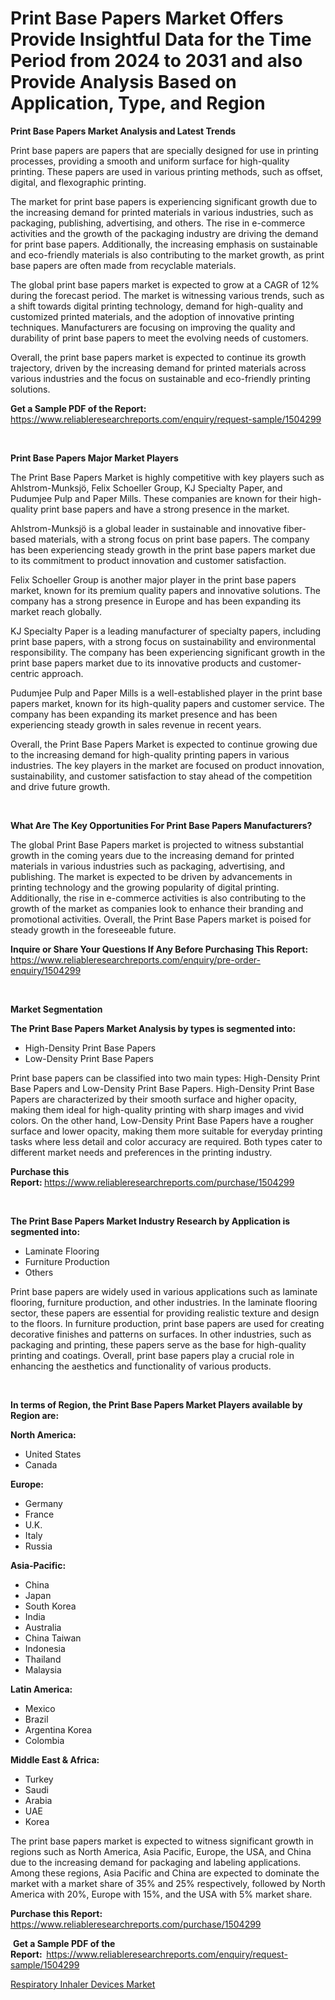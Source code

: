 <p><h1>Print Base Papers Market Offers Provide Insightful Data for the Time Period from 2024 to 2031 and also Provide Analysis Based on Application, Type, and Region</h1></p><p><strong>Print Base Papers Market Analysis and Latest Trends</strong></p>
<p><p>Print base papers are papers that are specially designed for use in printing processes, providing a smooth and uniform surface for high-quality printing. These papers are used in various printing methods, such as offset, digital, and flexographic printing.</p><p>The market for print base papers is experiencing significant growth due to the increasing demand for printed materials in various industries, such as packaging, publishing, advertising, and others. The rise in e-commerce activities and the growth of the packaging industry are driving the demand for print base papers. Additionally, the increasing emphasis on sustainable and eco-friendly materials is also contributing to the market growth, as print base papers are often made from recyclable materials.</p><p>The global print base papers market is expected to grow at a CAGR of 12% during the forecast period. The market is witnessing various trends, such as a shift towards digital printing technology, demand for high-quality and customized printed materials, and the adoption of innovative printing techniques. Manufacturers are focusing on improving the quality and durability of print base papers to meet the evolving needs of customers.</p><p>Overall, the print base papers market is expected to continue its growth trajectory, driven by the increasing demand for printed materials across various industries and the focus on sustainable and eco-friendly printing solutions.</p></p>
<p><strong>Get a Sample PDF of the Report:&nbsp;</strong> <a href="https://www.reliableresearchreports.com/enquiry/request-sample/1504299">https://www.reliableresearchreports.com/enquiry/request-sample/1504299</a></p>
<p>&nbsp;</p>
<p><strong>Print Base Papers Major Market Players</strong></p>
<p><p>The Print Base Papers Market is highly competitive with key players such as Ahlstrom-Munksjö, Felix Schoeller Group, KJ Specialty Paper, and Pudumjee Pulp and Paper Mills. These companies are known for their high-quality print base papers and have a strong presence in the market.</p><p>Ahlstrom-Munksjö is a global leader in sustainable and innovative fiber-based materials, with a strong focus on print base papers. The company has been experiencing steady growth in the print base papers market due to its commitment to product innovation and customer satisfaction.</p><p>Felix Schoeller Group is another major player in the print base papers market, known for its premium quality papers and innovative solutions. The company has a strong presence in Europe and has been expanding its market reach globally.</p><p>KJ Specialty Paper is a leading manufacturer of specialty papers, including print base papers, with a strong focus on sustainability and environmental responsibility. The company has been experiencing significant growth in the print base papers market due to its innovative products and customer-centric approach.</p><p>Pudumjee Pulp and Paper Mills is a well-established player in the print base papers market, known for its high-quality papers and customer service. The company has been expanding its market presence and has been experiencing steady growth in sales revenue in recent years.</p><p>Overall, the Print Base Papers Market is expected to continue growing due to the increasing demand for high-quality printing papers in various industries. The key players in the market are focused on product innovation, sustainability, and customer satisfaction to stay ahead of the competition and drive future growth.</p></p>
<p>&nbsp;</p>
<p><strong>What Are The Key Opportunities For Print Base Papers Manufacturers?</strong></p>
<p><p>The global Print Base Papers market is projected to witness substantial growth in the coming years due to the increasing demand for printed materials in various industries such as packaging, advertising, and publishing. The market is expected to be driven by advancements in printing technology and the growing popularity of digital printing. Additionally, the rise in e-commerce activities is also contributing to the growth of the market as companies look to enhance their branding and promotional activities. Overall, the Print Base Papers market is poised for steady growth in the foreseeable future.</p></p>
<p><strong>Inquire or Share Your Questions If Any Before Purchasing This Report:</strong> <a href="https://www.reliableresearchreports.com/enquiry/pre-order-enquiry/1504299">https://www.reliableresearchreports.com/enquiry/pre-order-enquiry/1504299</a></p>
<p>&nbsp;</p>
<p><strong>Market Segmentation</strong></p>
<p><strong>The Print Base Papers Market Analysis by types is segmented into:</strong></p>
<p><ul><li>High-Density Print Base Papers</li><li>Low-Density Print Base Papers</li></ul></p>
<p><p>Print base papers can be classified into two main types: High-Density Print Base Papers and Low-Density Print Base Papers. High-Density Print Base Papers are characterized by their smooth surface and higher opacity, making them ideal for high-quality printing with sharp images and vivid colors. On the other hand, Low-Density Print Base Papers have a rougher surface and lower opacity, making them more suitable for everyday printing tasks where less detail and color accuracy are required. Both types cater to different market needs and preferences in the printing industry.</p></p>
<p><strong>Purchase this Report:&nbsp;</strong><a href="https://www.reliableresearchreports.com/purchase/1504299">https://www.reliableresearchreports.com/purchase/1504299</a></p>
<p>&nbsp;</p>
<p><strong>The Print Base Papers Market Industry Research by Application is segmented into:</strong></p>
<p><ul><li>Laminate Flooring</li><li>Furniture Production</li><li>Others</li></ul></p>
<p><p>Print base papers are widely used in various applications such as laminate flooring, furniture production, and other industries. In the laminate flooring sector, these papers are essential for providing realistic texture and design to the floors. In furniture production, print base papers are used for creating decorative finishes and patterns on surfaces. In other industries, such as packaging and printing, these papers serve as the base for high-quality printing and coatings. Overall, print base papers play a crucial role in enhancing the aesthetics and functionality of various products.</p></p>
<p>&nbsp;</p>
<p><strong>In terms of Region, the Print Base Papers Market Players available by Region are:</strong></p>
<p>
    <p> <strong> North America: </strong>
        <ul>
            <li>United States</li>
            <li>Canada</li>
        </ul>
        </p> 
    <p> <strong> Europe: </strong>
        <ul>
            <li>Germany</li>
            <li>France</li>
            <li>U.K.</li>
            <li>Italy</li>
            <li>Russia</li>
        </ul>
        </p> 
    <p> <strong> Asia-Pacific: </strong>
        <ul>
            <li>China</li>
            <li>Japan</li>
            <li>South Korea</li>
            <li>India</li>
            <li>Australia</li>
            <li>China Taiwan</li>
            <li>Indonesia</li>
            <li>Thailand</li>
            <li>Malaysia</li>
        </ul>
        </p> 
    <p> <strong> Latin America: </strong>
        <ul>
            <li>Mexico</li>
            <li>Brazil</li>
            <li>Argentina Korea</li>
            <li>Colombia</li>
        </ul>
        </p> 
    <p> <strong> Middle East & Africa: </strong>
        <ul>
            <li>Turkey</li>
            <li>Saudi</li>
            <li>Arabia</li>
            <li>UAE</li>
            <li>Korea</li>
        </ul>
    </p>
    </p>
<p><p>The print base papers market is expected to witness significant growth in regions such as North America, Asia Pacific, Europe, the USA, and China due to the increasing demand for packaging and labeling applications. Among these regions, Asia Pacific and China are expected to dominate the market with a market share of 35% and 25% respectively, followed by North America with 20%, Europe with 15%, and the USA with 5% market share.</p></p>
<p><strong>Purchase this Report: </strong><a href="https://www.reliableresearchreports.com/purchase/1504299">https://www.reliableresearchreports.com/purchase/1504299</a></p>
<p>&nbsp;<strong>Get a Sample PDF of the Report:&nbsp;&nbsp;</strong><a href="https://www.reliableresearchreports.com/enquiry/request-sample/1504299">https://www.reliableresearchreports.com/enquiry/request-sample/1504299</a></p>
<p><strong></strong></p>
<p><p><a href="https://github.com/vimar16th/Market-Research-Report-List-3/blob/main/respiratory-inhaler-devices-market.md">Respiratory Inhaler Devices Market</a></p></p>